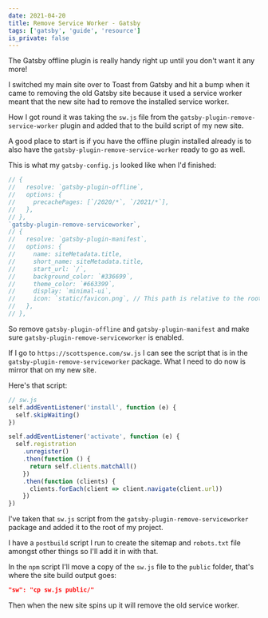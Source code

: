 ```yaml
---
date: 2021-04-20
title: Remove Service Worker - Gatsby
tags: ['gatsby', 'guide', 'resource']
is_private: false
---
```


The Gatsby offline plugin is really handy right up until you don't
want it any more!

I switched my main site over to Toast from Gatsby and hit a bump when
it came to removing the old Gatsby site because it used a service
worker meant that the new site had to remove the installed service
worker.

How I got round it was taking the `sw.js` file from the
`gatsby-plugin-remove-service-worker` plugin and added that to the
build script of my new site.

A good place to start is if you have the offline plugin installed
already is to also have the `gatsby-plugin-remove-service-worker`
ready to go as well.

This is what my `gatsby-config.js` looked like when I'd finished:

```js
// {
//   resolve: `gatsby-plugin-offline`,
//   options: {
//     precachePages: [`/2020/*`, `/2021/*`],
//   },
// },
`gatsby-plugin-remove-serviceworker`,
// {
//   resolve: `gatsby-plugin-manifest`,
//   options: {
//     name: siteMetadata.title,
//     short_name: siteMetadata.title,
//     start_url: `/`,
//     background_color: `#336699`,
//     theme_color: `#663399`,
//     display: `minimal-ui`,
//     icon: `static/favicon.png`, // This path is relative to the root of the site.
//   },
// },
```

So remove `gatsby-plugin-offline` and `gatsby-plugin-manifest` and
make sure `gatsby-plugin-remove-serviceworker` is enabled.

If I go to `https://scottspence.com/sw.js` I can see the script that
is in the `gatsby-plugin-remove-serviceworker` package. What I need to
do now is mirror that on my new site.

Here's that script:

```js
// sw.js
self.addEventListener('install', function (e) {
  self.skipWaiting()
})

self.addEventListener('activate', function (e) {
  self.registration
    .unregister()
    .then(function () {
      return self.clients.matchAll()
    })
    .then(function (clients) {
      clients.forEach(client => client.navigate(client.url))
    })
})
```

I've taken that `sw.js` script from the
`gatsby-plugin-remove-serviceworker` package and added it to the root
of my project.

I have a `postbuild` script I run to create the sitemap and
`robots.txt` file amongst other things so I'll add it in with that.

In the `npm` script I'll move a copy of the `sw.js` file to the
`public` folder, that's where the site build output goes:

```json
"sw": "cp sw.js public/"
```

Then when the new site spins up it will remove the old service worker.
